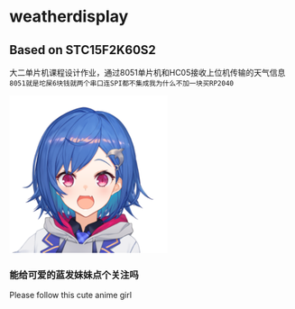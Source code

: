 # weatherdisplay
## Based on STC15F2K60S2
大二单片机课程设计作业，通过8051单片机和HC05接收上位机传输的天气信息
``8051就是坨屎6块钱就两个串口连SPI都不集成我为什么不加一块买RP2040``

![小栗帽](/chigusa.png)
### 能给可爱的蓝发妹妹点个关注吗
Please follow this cute anime girl
